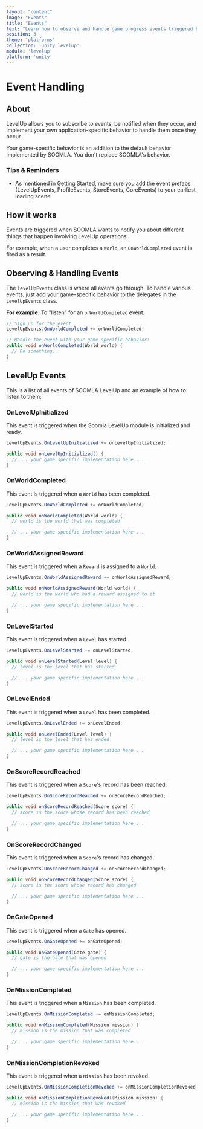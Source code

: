 ```yaml
---
layout: "content"
image: "Events"
title: "Events"
text: "Learn how to observe and handle game progress events triggered by unity3d-levelup to customize your game-specific behavior."
position: 3
theme: 'platforms'
collection: 'unity_levelup'
module: 'levelup'
platform: 'unity'
---
```


# Event Handling

## About

LevelUp allows you to subscribe to events, be notified when they occur, and implement your own application-specific behavior to handle them once they occur.

<div class="info-box">Your game-specific behavior is an addition to the default behavior implemented by SOOMLA. You don't replace SOOMLA's behavior.</div>

### Tips & Reminders

- As mentioned in [Getting Started](/unity/levelup/Levelup_GettingStarted), make sure you add the event prefabs (LevelUpEvents, ProfileEvents, StoreEvents, CoreEvents) to your earliest loading scene.


## How it works

Events are triggered when SOOMLA wants to notify you about different things that happen involving LevelUp operations.

For example, when a user completes a `World`, an `OnWorldCompleted` event is fired as a result.

## Observing & Handling Events

The `LevelUpEvents` class is where all events go through. To handle various events, just add your game-specific behavior to the delegates in the `LevelUpEvents` class.

**For example:** To "listen" for an `onWorldCompleted` event:

``` cs
// Sign up for the event
LevelUpEvents.OnWorldCompleted += onWorldCompleted;

// Handle the event with your game-specific behavior:
public void onWorldCompleted(World world) {
  // Do something...
}
```

## LevelUp Events

This is a list of all events of SOOMLA LevelUp and an example of how to listen to them:

### OnLevelUpInitialized

This event is triggered when the Soomla LevelUp module is initialized and ready.

``` cs
LevelUpEvents.OnLevelUpInitialized += onLevelUpInitialized;

public void onLevelUpInitialized() {
  // ... your game specific implementation here ...
}
```  

### OnWorldCompleted

This event is triggered when a `World` has been completed.

``` cs
LevelUpEvents.OnWorldCompleted += onWorldCompleted;

public void onWorldCompleted(World world) {
  // world is the world that was completed

  // ... your game specific implementation here ...
}
```

### OnWorldAssignedReward

This event is triggered when a `Reward` is assigned to a `World`.

``` cs
LevelUpEvents.OnWorldAssignedReward += onWorldAssignedReward;

public void onWorldAssignedReward(World world) {
  // world is the world who had a reward assigned to it

  // ... your game specific implementation here ...
}
```  

### OnLevelStarted

This event is triggered when a `Level` has started.

``` cs
LevelUpEvents.OnLevelStarted += onLevelStarted;

public void onLevelStarted(Level level) {
  // level is the level that has started

  // ... your game specific implementation here ...
}
```

### OnLevelEnded

This event is triggered when a `Level` has been completed.

``` cs
LevelUpEvents.OnLevelEnded += onLevelEnded;

public void onLevelEnded(Level level) {
  // level is the level that has ended

  // ... your game specific implementation here ...
}
```

### OnScoreRecordReached

This event is triggered when a `Score`'s record has been reached.

``` cs
LevelUpEvents.OnScoreRecordReached += onScoreRecordReached;

public void onScoreRecordReached(Score score) {
  // score is the score whose record has been reached

  // ... your game specific implementation here ...
}
```

### OnScoreRecordChanged

This event is triggered when a `Score`'s record has changed.

``` cs
LevelUpEvents.OnScoreRecordChanged += onScoreRecordChanged;

public void onScoreRecordChanged(Score score) {
  // score is the score whose record has changed

  // ... your game specific implementation here ...
}
```

### OnGateOpened

This event is triggered when a `Gate` has opened.

``` cs
LevelUpEvents.OnGateOpened += onGateOpened;

public void onGateOpened(Gate gate) {
  // gate is the gate that was opened

  // ... your game specific implementation here ...
}
```

### OnMissionCompleted

This event is triggered when a `Mission` has been completed.

``` cs
LevelUpEvents.OnMissionCompleted += onMissionCompleted;

public void onMissionCompleted(Mission mission) {
  // mission is the mission that was completed

  // ... your game specific implementation here ...
}
```

### OnMissionCompletionRevoked

This event is triggered when a `Mission` has been revoked.

``` cs
LevelUpEvents.OnMissionCompletionRevoked += onMissionCompletionRevoked;

public void onMissionCompletionRevoked((Mission mission) {
  // mission is the mission that was revoked

  // ... your game specific implementation here ...
}
```
